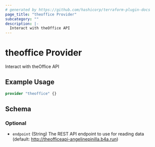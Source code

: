 ```yaml
---
# generated by https://github.com/hashicorp/terraform-plugin-docs
page_title: "theoffice Provider"
subcategory: ""
description: |-
  Interact with theOffice API
---
```


# theoffice Provider

Interact with theOffice API

## Example Usage

```terraform
provider "theoffice" {}
```

<!-- schema generated by tfplugindocs -->
## Schema

### Optional

- `endpoint` (String) The REST API endpoint to use for reading data (default: http://theofficeapi-angelinepinilla.b4a.run)
